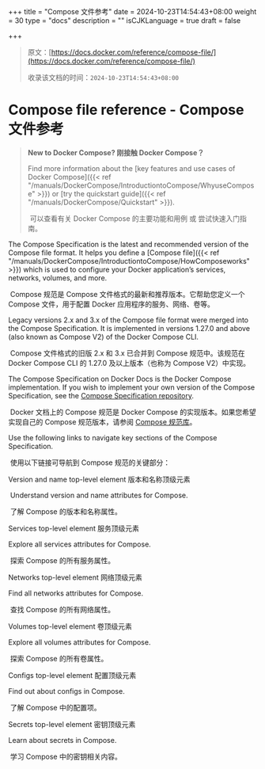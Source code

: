 +++
title = "Compose 文件参考"
date = 2024-10-23T14:54:43+08:00
weight = 30
type = "docs"
description = ""
isCJKLanguage = true
draft = false

+++

> 原文：[https://docs.docker.com/reference/compose-file/](https://docs.docker.com/reference/compose-file/)
>
> 收录该文档的时间：`2024-10-23T14:54:43+08:00`

# Compose file reference - Compose 文件参考

> **New to Docker Compose? 刚接触 Docker Compose？**
>
> Find more information about the [key features and use cases of Docker Compose]({{< ref "/manuals/DockerCompose/IntroductiontoCompose/WhyuseCompose" >}}) or [try the quickstart guide]({{< ref "/manuals/DockerCompose/Quickstart" >}}).
>
> ​	可以查看有关 Docker Compose 的主要功能和用例 或 尝试快速入门指南。

The Compose Specification is the latest and recommended version of the Compose file format. It helps you define a [Compose file]({{< ref "/manuals/DockerCompose/IntroductiontoCompose/HowComposeworks" >}}) which is used to configure your Docker application’s services, networks, volumes, and more.

​	Compose 规范是 Compose 文件格式的最新和推荐版本。它帮助您定义一个 Compose 文件，用于配置 Docker 应用程序的服务、网络、卷等。

Legacy versions 2.x and 3.x of the Compose file format were merged into the Compose Specification. It is implemented in versions 1.27.0 and above (also known as Compose V2) of the Docker Compose CLI.

​	Compose 文件格式的旧版 2.x 和 3.x 已合并到 Compose 规范中。该规范在 Docker Compose CLI 的 1.27.0 及以上版本（也称为 Compose V2）中实现。

The Compose Specification on Docker Docs is the Docker Compose implementation. If you wish to implement your own version of the Compose Specification, see the [Compose Specification repository](https://github.com/compose-spec/compose-spec).

​	Docker 文档上的 Compose 规范是 Docker Compose 的实现版本。如果您希望实现自己的 Compose 规范版本，请参阅 [Compose 规范库](https://github.com/compose-spec/compose-spec)。

Use the following links to navigate key sections of the Compose Specification.

​	使用以下链接可导航到 Compose 规范的关键部分：



Version and name top-level element 版本和名称顶级元素

​	Understand version and name attributes for Compose.

​	了解 Compose 的版本和名称属性。

Services top-level element 服务顶级元素

Explore all services attributes for Compose.

​	探索 Compose 的所有服务属性。

Networks top-level element 网络顶级元素

Find all networks attributes for Compose.

​	查找 Compose 的所有网络属性。

Volumes top-level element 卷顶级元素

Explore all volumes attributes for Compose.

​	探索 Compose 的所有卷属性。

Configs top-level element 配置顶级元素

Find out about configs in Compose.

​	了解 Compose 中的配置项。

Secrets top-level element 密钥顶级元素

Learn about secrets in Compose.

​	学习 Compose 中的密钥相关内容。
